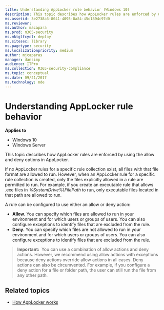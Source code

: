 ```yaml
---
title: Understanding AppLocker rule behavior (Windows 10)
description: This topic describes how AppLocker rules are enforced by using the allow and deny options in AppLocker.
ms.assetid: 3e2738a3-8041-4095-8a84-45c1894c97d0
ms.reviewer: 
ms.author: macapara
ms.prod: m365-security
ms.mktglfcycl: deploy
ms.sitesec: library
ms.pagetype: security
ms.localizationpriority: medium
author: mjcaparas
manager: dansimp
audience: ITPro
ms.collection: M365-security-compliance
ms.topic: conceptual
ms.date: 09/21/2017
ms.technology: mde
---
```


# Understanding AppLocker rule behavior

**Applies to**
- Windows 10
- Windows Server

This topic describes how AppLocker rules are enforced by using the allow and deny options in AppLocker.

If no AppLocker rules for a specific rule collection exist, all files with that file format are allowed to run. However, when an AppLocker rule for a specific rule collection is created, only the files explicitly allowed in a rule are permitted to run. For example, if you create an executable rule that allows .exe files in *%SystemDrive%\\FilePath* to run, only executable files located in that path are allowed to run.

A rule can be configured to use either an allow or deny action:

-   **Allow**. You can specify which files are allowed to run in your environment and for which users or groups of users. You can also configure exceptions to identify files that are excluded from the rule.
-   **Deny**. You can specify which files are not allowed to run in your environment and for which users or groups of users. You can also configure exceptions to identify files that are excluded from the rule.

>**Important:**  You can use a combination of allow actions and deny actions. However, we recommend using allow actions with exceptions because deny actions override allow actions in all cases. Deny actions can also be circumvented. For example, if you configure a deny action for a file or folder path, the user can still run the file from any other path.
 
## Related topics

- [How AppLocker works](how-applocker-works-techref.md)
